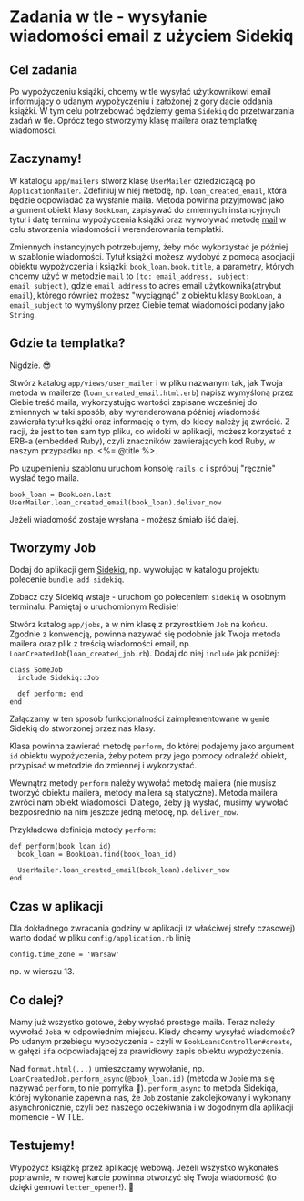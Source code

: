 # Zadania w tle - wysyłanie wiadomości email z użyciem Sidekiq
## Cel zadania

Po wypożyczeniu książki, chcemy w tle wysyłać użytkownikowi email informujący o udanym wypożyczeniu i założonej z góry dacie oddania książki. W tym celu potrzebować będziemy gema `Sidekiq` do przetwarzania zadań w tle. Oprócz tego stworzymy klasę mailera oraz templatkę wiadomości.

## Zaczynamy!

W katalogu `app/mailers` stwórz klasę `UserMailer` dziedziczącą po `ApplicationMailer`. Zdefiniuj w niej metodę, np. `loan_created_email`, która będzie odpowiadać za wysłanie maila. Metoda powinna przyjmować jako argument obiekt klasy `BookLoan`, zapisywać do zmiennych instancyjnych tytuł i datę terminu wypożyczenia książki oraz wywoływać metodę [mail](https://api.rubyonrails.org/v7.0.4.2/classes/ActionMailer/Base.html#method-i-mail) w celu stworzenia wiadomości i werenderowania templatki.

Zmiennych instancyjnych potrzebujemy, żeby móc wykorzystać je później w szablonie wiadomości. Tytuł książki możesz wydobyć z pomocą asocjacji obiektu wypożyczenia i książki: `book_loan.book.title`, a parametry, których chcemy użyć w metodzie `mail` to `(to: email_address, subject: email_subject)`, gdzie `email_address` to adres email użytkownika(atrybut `email`), którego również możesz "wyciągnąć" z obiektu klasy `BookLoan`, a `email_subject` to wymyślony przez Ciebie temat wiadomości podany jako `String`.

## Gdzie ta templatka?

Nigdzie. 😎

Stwórz katalog `app/views/user_mailer` i w pliku nazwanym tak, jak Twoja metoda w mailerze (`loan_created_email.html.erb`) napisz wymyśloną przez Ciebie treść maila, wykorzystując wartości zapisane wcześniej do zmiennych w taki sposób, aby wyrenderowana później wiadomość zawierała tytuł książki oraz informację o tym, do kiedy należy ją zwrócić. Z racji, że jest to ten sam typ pliku, co widoki w aplikacji, możesz korzystać z ERB-a (embedded Ruby), czyli znaczników zawierających kod Ruby, w naszym przypadku np. <%= @title %>.

Po uzupełnieniu szablonu uruchom konsolę `rails c` i spróbuj "ręcznie" wysłać tego maila.

```
book_loan = BookLoan.last
UserMailer.loan_created_email(book_loan).deliver_now
```

Jeżeli wiadomość zostaje wysłana - możesz śmiało iść dalej.

## Tworzymy Job

Dodaj do aplikacji gem [Sidekiq](https://github.com/sidekiq/sidekiq), np. wywołując w katalogu projektu polecenie `bundle add sidekiq`.

Zobacz czy Sidekiq wstaje - uruchom go poleceniem `sidekiq` w osobnym terminalu. Pamiętaj o uruchomionym Redisie!

Stwórz katalog `app/jobs`, a w nim klasę z przyrostkiem `Job` na końcu. Zgodnie z konwencją, powinna nazywać się podobnie jak Twoja metoda mailera oraz plik z treścią wiadomości email, np. `LoanCreatedJob`(`loan_created_job.rb`). Dodaj do niej `include` jak poniżej:
```
class SomeJob
  include Sidekiq::Job

  def perform; end
end
```

Załączamy w ten sposób funkcjonalności zaimplementowane w `gem`ie Sidekiq do stworzonej przez nas klasy.

Klasa powinna zawierać metodę `perform`, do której podajemy jako argument `id` obiektu wypożyczenia, żeby potem przy jego pomocy odnaleźć obiekt, przypisać w metodzie do zmiennej i wykorzystać.

Wewnątrz metody `perform` należy wywołać metodę mailera (nie musisz tworzyć obiektu mailera, metody mailera są statyczne).
Metoda mailera zwróci nam obiekt wiadomości. Dlatego, żeby ją wysłać, musimy wywołać bezpośrednio na nim jeszcze jedną metodę, np. `deliver_now`.

Przykładowa definicja metody `perform`:
```
def perform(book_loan_id)
  book_loan = BookLoan.find(book_loan_id)

  UserMailer.loan_created_email(book_loan).deliver_now
end
```

## Czas w aplikacji

Dla dokładnego zwracania godziny w aplikacji (z właściwej strefy czasowej) warto dodać w pliku `config/application.rb` linię
```
config.time_zone = 'Warsaw'
```
np. w wierszu 13.

## Co dalej?

Mamy już wszystko gotowe, żeby wysłać prostego maila. Teraz należy wywołać `Job`a w odpowiednim miejscu. Kiedy chcemy wysyłać wiadomość? Po udanym przebiegu wypożyczenia - czyli w `BookLoansController#create`, w gałęzi `if`a odpowiadającej za prawidłowy zapis obiektu wypożyczenia.

Nad `format.html(...)` umieszczamy wywołanie, np. `LoanCreatedJob.perform_async(@book_loan.id)` (metoda w `Job`ie ma się nazywać `perform`, to nie pomyłka 🙂). `perform_async` to metoda Sidekiqa, której wykonanie zapewnia nas, że `Job` zostanie zakolejkowany i wykonany asynchronicznie, czyli bez naszego oczekiwania i w dogodnym dla aplikacji momencie - W TLE.

## Testujemy!
Wypożycz książkę przez aplikację webową. Jeżeli wszystko wykonałeś poprawnie, w nowej karcie powinna otworzyć się Twoja wiadomość (to dzięki gemowi `letter_opener`!). 👏
